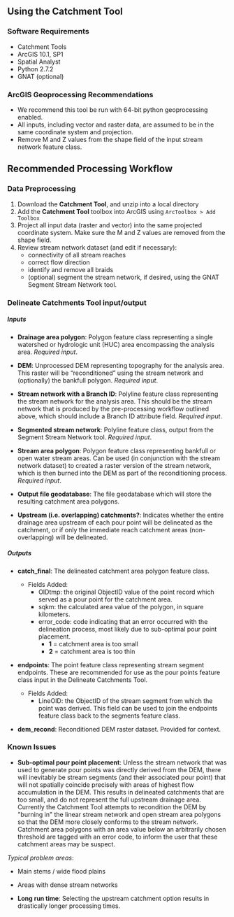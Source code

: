 ## Using the Catchment Tool

### Software Requirements
* Catchment Tools
* ArcGIS 10.1, SP1
* Spatial Analyst
* Python 2.7.2
* GNAT (optional)

### ArcGIS Geoprocessing Recommendations
* We recommend this tool be run with 64-bit python geoprocessing enabled.
* All inputs, including vector and raster data, are assumed to be in the same coordinate system and projection. 
* Remove M and Z values from the shape field of the input stream network feature class.

## Recommended Processing Workflow
### Data Preprocessing
1. Download the **Catchment Tool**, and unzip into a local directory
2. Add the **Catchment Tool** toolbox into ArcGIS using `ArcToolbox > Add Toolbox`
2. Project all input data (raster and vector) into the same projected coordinate system. Make sure the M and Z values 
are removed from the shape field.
3. Review stream network dataset (and edit if necessary):
    * connectivity of all stream reaches
    * correct flow direction
    * identify and remove all braids
    * (optional) segment the stream network, if desired, using the GNAT Segment Stream Network tool.

### Delineate Catchments Tool input/output
##### *Inputs*

* **Drainage area polygon**: Polygon feature class representing a single watershed or hydrologic unit (HUC) area encompassing the analysis area. *Required input*.

* **DEM**: Unprocessed DEM representing topography for the analysis area. This raster will be “reconditioned” using the stream network and (optionally) the bankfull polygon. *Required input*.

* **Stream network with a Branch ID**: Polyline feature class representing the stream network for the analysis area. This should be the stream network that is produced by the pre-processing workflow outlined above, which should include a Branch ID attribute field. *Required input*.

* **Segmented stream network**: Polyline feature class, output from the Segment Stream Network tool. *Required input*.

* **Stream area polygon**: Polygon feature class representing bankfull or open water stream areas. Can be used (in conjunction with the stream network dataset) to created a raster version of the stream network, which is then burned into the DEM as part of the reconditioning process. *Required input*.

* **Output file geodatabase**: The file geodatabase which will store the resulting catchment area polygons.

* **Upstream (i.e. overlapping) catchments?**: Indicates whether the entire drainage area upstream of each pour point will be delineated as the catchment,
 or if only the immediate reach catchment areas (non-overlapping) will be delineated.

##### *Outputs*

* **catch_final**: The delineated catchment area polygon feature class.
  * Fields Added:
    * OIDtmp: the original ObjectID value of the point record which served as a pour point for the catchment area.
    * sqkm: the calculated area value of the polygon, in square kilometers.
    * error_code: code indicating that an error occurred with the delineation process, most likely due to sub-optimal pour point placement. 
      * **1** = catchment area is too small
      * **2** = catchment area is too thin

* **endpoints**: The point feature class representing stream segment endpoints. These are recommended for use as the pour points feature class input in the Delineate Catchments Tool.
  * Fields Added:
    * LineOID: the ObjectID of the stream segment from which the point was derived. This field can be used to join the endpoints feature class back to the segments feature class.

* **dem_recond**: Reconditioned DEM raster dataset. Provided for context.

### Known Issues
* **Sub-optimal pour point placement**: Unless the stream network that was used to generate pour points was directly derived from the DEM, there will inevitably be stream
segments (and their associated pour point) that will not spatially coincide precisely with areas of highest flow accumulation in the DEM.  This results in delineated catchments 
that are too small, and do not represent the full upstream drainage area.  Currently the Catchment Tool attempts to recondition the DEM by "burning in" the linear stream network and open stream area polygons
so that the DEM more closely conforms to the stream network.  Catchment area polygons with an area value below an arbitrarily chosen threshold
are tagged with an error code, to inform the user that these catchment areas may be suspect.

_Typical problem areas_:
  * Main stems / wide flood plains
  * Areas with dense stream networks
  
* **Long run time**: Selecting the upstream catchment option results in drastically longer processing times.
